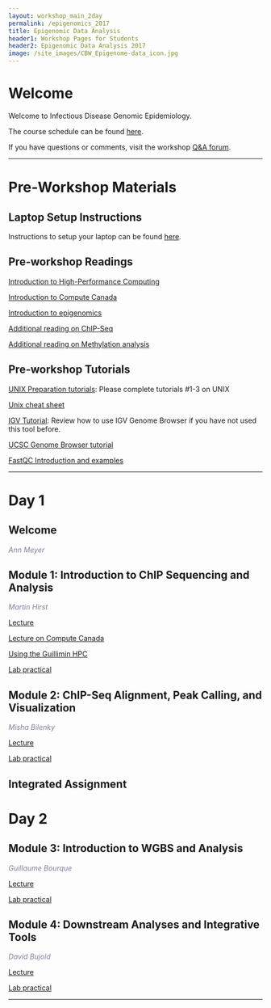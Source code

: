 ```yaml
---
layout: workshop_main_2day
permalink: /epigenomics_2017
title: Epigenomic Data Analysis
header1: Workshop Pages for Students
header2: Epigenomic Data Analysis 2017
image: /site_images/CBW_Epigenome-data_icon.jpg
---
```


# Welcome <a id="welcome"></a>

Welcome to Infectious Disease Genomic Epidemiology.  

The course schedule can be found [here](https://bioinformaticsdotca.github.io/epidemiology_2017_schedule).

If you have questions or comments, visit the workshop [Q&A forum](https://noteapp.com/Epi2017).

***

# Pre-Workshop Materials <a id="preworkshop"></a>

## Laptop Setup Instructions

Instructions to setup your laptop can be found [here](https://github.com/bioinformatics-ca/bioinformatics-ca.github.io/blob/master/2016_workshops/epigenomics/laptop_instructions.md).

## Pre-workshop Readings

[Introduction to High-Performance Computing](http://insidehpc.com/hpc-basic-training/what-is-hpc/)

[Introduction to Compute Canada](https://www.computecanada.ca/research-portal/accessing-resources/)

[Introduction to epigenomics](http://www.ncbi.nlm.nih.gov/pmc/articles/PMC3080743/)

[Additional reading on ChIP-Seq](http://www.ncbi.nlm.nih.gov/pmc/articles/PMC3053263/)

[Additional reading on Methylation analysis](http://www.ncbi.nlm.nih.gov/pubmed/22986265/) 

##  Pre-workshop Tutorials

[UNIX Preparation tutorials](http://www.ee.surrey.ac.uk/Teaching/Unix/): Please complete tutorials #1-3 on UNIX 

[Unix cheat sheet](http://www.rain.org/~mkummel/unix.html)

[IGV Tutorial](http://bioinformatics-ca.github.io/bioinformatics_for_cancer_genomics_IGV_lab_2016/): Review how to use IGV Genome Browser if you have not used this tool before.

[UCSC Genome Browser tutorial](http://www.ncbi.nlm.nih.gov/pubmed/18514479)

[FastQC Introduction and examples](http://www.bioinformatics.babraham.ac.uk/projects/fastqc/Help/)

***

# Day 1 <a id="day1"></a>

##  Welcome <a id="welcome"></a>

  *<font color="#827e9c">Ann Meyer</font>* 
<br>

##  Module 1: Introduction to ChIP Sequencing and Analysis <a id="module_1"></a>

  *<font color="#827e9c">Martin Hirst</font>*
  
  [Lecture](https://bioinformatics.ca/epigenomics-module-1-2016)
  
  [Lecture on Compute Canada](https://bioinformatics.ca/epigenomics-module-1-hpc-2016)
  
  [Using the Guillimin HPC](http://bioinformatics-ca.github.io/epigenomic_data_analysis_hpc_2016/)

  [Lab practical](http://bioinformatics-ca.github.io/epigenomic_data_analysis_module1_lab_2016/)
  
  
##  Module 2: ChIP-Seq Alignment, Peak Calling, and Visualization <a id="module_2"></a>

  *<font color="#827e9c">Misha Bilenky</font>*
  
  [Lecture](https://bioinformatics.ca/epigenomics-module-2-2016)
  
  [Lab practical](http://bioinformatics-ca.github.io/epigenomic_data_analysis_module2_lab_2016/)

## Integrated Assignment


# Day 2 <a id="day2"></a>

##  Module 3: Introduction to WGBS and Analysis <a id="module_3"></a>

  *<font color="#827e9c">Guillaume Bourque</font>*
  
  [Lecture](https://bioinformatics.ca/epigenomics-module-3-2016)
  
  [Lab practical](http://bioinformatics-ca.github.io/epigenomic_data_analysis_module3_lab_2016/)


##  Module 4: Downstream Analyses and Integrative Tools <a id="module_4"></a>

  *<font color="#827e9c">David Bujold</font>*
  
  [Lecture](https://bioinformatics.ca/epigenomics-module-4-2016)
  
  [Lab practical](http://bioinformatics-ca.github.io/epigenomic_data_analysis_module4_lab_2016/)

***
